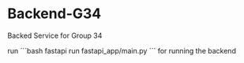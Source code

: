 # Backend-G34
Backed Service for Group 34

run 
´´´bash
fastapi run fastapi_app/main.py
´´´
for running the backend


